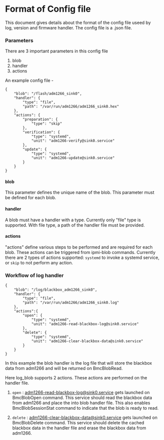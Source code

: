 # Format of Config file

This document gives details about the format of the config file useed by log,
version and firmware handler. The config file is a .json file.

### Parameters

There are 3 important parameters in this config file

1. blob
2. handler
3. actions

An example config file -

```
{
    "blob": "/flash/adm1266_sink0",
    "handler": {
        "type": "file",
        "path": "/var/run/adm1266/adm1266_sink0.hex"
    },
    "actions": {
        "preparation": {
            "type": "skip"
        },
        "verification": {
            "type": "systemd",
            "unit": "adm1266-verify@sink0.service"
        },
        "update": {
            "type": "systemd",
            "unit": "adm1266-update@sink0.service"
        }
    }
}
```

#### blob

This parameter defines the unique name of the blob. This parameter must be
defined for each blob.

#### handler

A blob must have a handler with a type. Currently only "file" type is supported.
With file type, a path of the handler file must be provided.

#### actions

"actions" define various steps to be performed and are required for each blob.
These actions can be triggered from ipmi-blob commands. Currently there are 2
types of actions supported: `systemd` to invoke a systemd service, or `skip` to
not perform any action.

### Workflow of log handler

```
{
    "blob": "/log/blackbox_adm1266_sink0",
    "handler": {
        "type": "file",
        "path": "/var/run/adm1266/adm1266_sink0.log"
    },
    "actions":{
        "open": {
            "type": "systemd",
            "unit": "adm1266-read-blackbox-log@sink0.service"
        },
        "delete": {
            "type": "systemd",
            "unit": "adm1266-clear-blackbox-data@sink0.service"
        }
    }
}
```

In this example the blob handler is the log file that will store the blackbox
data from adm1266 and will be returned on BmcBlobRead.

Here log_blob supports 2 actions. These actions are performed on the handler
file.

1. `open` : adm1266-read-blackbox-log@sink0.service gets launched on BmcBlobOpen
   command. This service should read the blackbox data from adm1266 and place
   the into blob handler file. This also enables BmcBlobSessionStat command to
   indicate that the blob is ready to read.

2. `delete` : adm1266-clear-blackbox-data@sink0.service gets launched on
   BmcBlobDelete command. This service should delete the cached blackbox data in
   the handler file and erase the blackbox data from adm1266.
